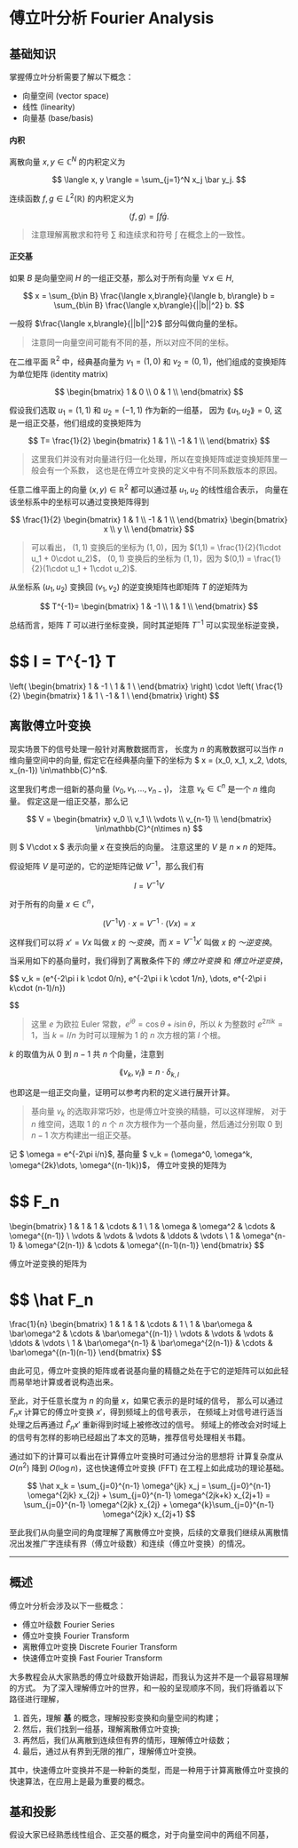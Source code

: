 # 傅立叶分析 Fourier Analysis

## 基础知识

掌握傅立叶分析需要了解以下概念：

* 向量空间 (vector space)
* 线性 (linearity)
* 向量基 (base/basis)

#### 内积

离散向量
$x,y\in \mathbb{C}^N$
的内积定义为

$$
\langle x, y \rangle = \sum_{j=1}^N x_j \bar y_j.
$$

连续函数
$f,g \in L^2(\mathbb{R})$
的内积定义为

$$
\langle f, g \rangle = \int f \bar g.
$$

> 注意理解离散求和符号 $\sum$ 和连续求和符号 $\int$ 在概念上的一致性。

#### 正交基

如果 $B$ 是向量空间 $H$ 的一组正交基，那么对于所有向量 $\forall x \in H$, 

$$
x = \sum_{b\in B} \frac{\langle x,b\rangle}{\langle b, b\rangle} b
= \sum_{b\in B} \frac{\langle x,b\rangle}{||b||^2} b.
$$

一般将 $\frac{\langle x,b\rangle}{||b||^2}$ 部分叫做向量的坐标。

> 注意同一向量空间可能有不同的基，所以对应不同的坐标。

在二维平面 $\mathbb{R}^2$ 中，经典基向量为
$v_1 = (1, 0)$ 和 $v_2=(0,1)$，他们组成的变换矩阵为单位矩阵 (identity matrix)

$$
\begin{bmatrix}
1 & 0 \\
0 & 1 \\
\end{bmatrix}
$$

假设我们选取 $u_1 =(1,1)$ 和 $u_2=(-1,1)$ 作为新的一组基，
因为 $\lang u_1, u_2\rang = 0$, 这是一组正交基，他们组成的变换矩阵为

$$
T=
\frac{1}{2}
\begin{bmatrix}
1 & 1 \\
-1 & 1 \\
\end{bmatrix}
$$

> 这里我们并没有对向量进行归一化处理，所以在变换矩阵或逆变换矩阵里一般会有一个系数，
> 这也是在傅立叶变换的定义中有不同系数版本的原因。

任意二维平面上的向量 $(x,y) \in\mathbb{R}^2$ 都可以通过基 $u_1,u_2$ 的线性组合表示，
向量在该坐标系中的坐标可以通过变换矩阵得到

$$
\frac{1}{2}
\begin{bmatrix}
1 & 1 \\
-1 & 1 \\
\end{bmatrix}
\begin{bmatrix}
x \\
y \\
\end{bmatrix}
$$

> 可以看出， $(1,1)$ 变换后的坐标为 $(1,0)$，因为 $(1,1) = \frac{1}{2}(1\cdot u_1 + 0\cdot u_2)$，
> $(0,1)$ 变换后的坐标为 $(1,1)$，因为 $(0,1) = \frac{1}{2}(1\cdot u_1 + 1\cdot u_2)$.

从坐标系 $(u_1,u_2)$ 变换回 $(v_1,v_2)$ 的逆变换矩阵也即矩阵 $T$ 的逆矩阵为

$$
T^{-1}=
\begin{bmatrix}
1 & -1 \\
1 & 1 \\
\end{bmatrix}
$$

总结而言，矩阵 $T$ 可以进行坐标变换，同时其逆矩阵 $T^{-1}$ 可以实现坐标逆变换，

$$
I = T^{-1} T
=
\left(
\begin{bmatrix}
1 & -1 \\
1 & 1 \\
\end{bmatrix}
\right)
\cdot
\left(
\frac{1}{2}
\begin{bmatrix}
1 & 1 \\
-1 & 1 \\
\end{bmatrix}
\right)
$$

## 离散傅立叶变换

现实场景下的信号处理一般针对离散数据而言，
长度为 $n$ 的离散数据可以当作
 $n$ 维向量空间中的向量,
假定它在经典基向量下的坐标为
$ x = (x_0, x_1, x_2, \dots, x_{n-1}) \in\mathbb{C}^n$.

这里我们考虑一组新的基向量
$(v_0, v_1, \dots, v_{n-1})$，
注意 $v_k\in\mathbb{C}^n$ 是一个 $n$ 维向量。
假定这是一组正交基，那么记

$$
V =
\begin{bmatrix}
v_0 \\
v_1 \\
\vdots \\
v_{n-1} \\
\end{bmatrix}
\in\mathbb{C}^{n\times n}
$$

则 $ V\cdot x $ 表示向量 $x$ 在变换后的向量。
注意这里的 $V$ 是 $n\times n$ 的矩阵。 

假设矩阵 $V$ 是可逆的，它的逆矩阵记做 $V^{-1}$，那么我们有

$$
I = V^{-1} V
$$

对于所有的向量 $x\in\mathbb{C}^n$，

$$
(V^{-1} V)\cdot x = V^{-1}\cdot (Vx) = x
$$

这样我们可以将 $x' = Vx$ 叫做 $x$ 的 *～变换*，而 $x = V^{-1}x'$ 叫做 $x$ 的 *～逆变换*。

当采用如下的基向量时，我们得到了离散条件下的 *傅立叶变换* 和 *傅立叶逆变换*，

$$
v_k = (e^{-2\pi i k \cdot 0/n}, e^{-2\pi i k \cdot 1/n}, \dots, e^{-2\pi i k\cdot (n-1)/n})

$$

> 这里 $e$ 为欧拉 Euler 常数，$e^{i\theta} = \operatorname{cos}\theta + i\operatorname{sin}\theta$，所以
> $k$ 为整数时 $e^{2\pi i k} = 1$，当 $k=l/n$ 为时可以理解为 1 的 $n$ 次方根的第 $l$ 个根。 

$k$ 的取值为从 $0$ 到 $n-1$ 共 $n$ 个向量，注意到

$$
\lang v_k, v_l\rang = n\cdot  \delta_{k,l}
$$

也即这是一组正交向量，证明可以参考内积的定义进行展开计算。

> 基向量 $v_k$ 的选取非常巧妙，也是傅立叶变换的精髓，可以这样理解，
> 对于 $n$ 维空间，选取 1 的 $n$ 个 $n$ 次方根作为一个基向量，然后通过分别取 $0$ 到 $n-1$ 次方构建出一组正交基。

记 $ \omega = e^{-2\pi i/n}$, 
基向量 $ v_k = (\omega^0, \omega^k, \omega^{2k}\dots, \omega^{(n-1)k})$，
傅立叶变换的矩阵为

$$
F_n
=
\begin{bmatrix}
1 & 1 & 1 & \cdots & 1 \\
1 & \omega & \omega^2 & \cdots & \omega^{(n-1)}  \\
\vdots & \vdots & \vdots & \ddots & \vdots \\
1 & \omega^{n-1} & \omega^{2(n-1)} & \cdots & \omega^{(n-1)(n-1)} 
\end{bmatrix}
$$

傅立叶逆变换的矩阵为

$$
\hat F_n
=
\frac{1}{n}
\begin{bmatrix}
1 & 1 & 1 & \cdots & 1 \\
1 & \bar\omega & \bar\omega^2 & \cdots & \bar\omega^{(n-1)}  \\
\vdots & \vdots & \vdots & \ddots & \vdots \\
1 & \bar\omega^{n-1} & \bar\omega^{2(n-1)} & \cdots & \bar\omega^{(n-1)(n-1)} 
\end{bmatrix}
$$

由此可见，傅立叶变换的矩阵或者说基向量的精髓之处在于它的逆矩阵可以如此轻而易举地计算或者说构造出来。

至此，对于任意长度为 $n$ 的向量 $x$，如果它表示的是时域的信号，
那么可以通过 $F_n x$ 计算它的傅立叶变换 $x'$，得到频域上的信号表示，
在频域上对信号进行适当处理之后再通过 $\hat F_n x'$ 重新得到时域上被修改过的信号。
频域上的修改会对时域上的信号有怎样的影响已经超出了本文的范畴，推荐信号处理相关书籍。

通过如下的计算可以看出在计算傅立叶变换时可通过分治的思想将
计算复杂度从 $O(n^2)$ 降到 $O(\operatorname{log} n)$，这也快速傅立叶变换 (FFT) 在工程上如此成功的理论基础。

$$
\hat x_k = \sum_{j=0}^{n-1} \omega^{jk} x_j =  
\sum_{j=0}^{n-1} \omega^{2jk} x_{2j} + \sum_{j=0}^{n-1} \omega^{2jk+k} x_{2j+1} 
= \sum_{j=0}^{n-1} \omega^{2jk} x_{2j} + \omega^{k}\sum_{j=0}^{n-1} \omega^{2jk} x_{2j+1} 
$$

至此我们从向量空间的角度理解了离散傅立叶变换，后续的文章我们继续从离散情况出发推广字连续有界（傅立叶级数）和连续（傅立叶变换）的情况。

---

## 概述

傅立叶分析会涉及以下一些概念：

* 傅立叶级数 Fourier Series
* 傅立叶变换 Fourier Transform
* 离散傅立叶变换 Discrete Fourier Transform
* 快速傅立叶变换 Fast Fourier Transform

大多教程会从大家熟悉的傅立叶级数开始讲起，而我认为这并不是一个最容易理解的方式。
为了深入理解傅立叶的世界，和一般的呈现顺序不同，我们将循着以下路径进行理解，

1. 首先，理解 **基** 的概念，理解投影变换和向量空间的构建；
2. 然后，我们找到一组基，理解离散傅立叶变换;
3. 再然后，我们从离散到连续但有界的情形，理解傅立叶级数；
4. 最后，通过从有界到无限的推广，理解傅立叶变换。

其中，快速傅立叶变换并不是一种新的类型，而是一种用于计算离散傅立叶变换的快速算法，在应用上是最为重要的概念。

## 基和投影

<!--
基 Base 的概念大家不会陌生，二维平面中的 x 和 y 轴对应的便是一组正交基，一般地，

* 向量空间中的基并不唯一；
* 一组基可以通过线性组合出向量空间中所有的元素；
* 向量空间中的所有向量都可以通过一组基的线性组合表示，该表示唯一；

> 任意基向量内积均为 0 的基称为正交基 (orthogonal base)，范数为 1 称为

如二维平面中的直角坐标基，空间 (space) 中的所有元素都可以用基的线性组合表示；
-->

假设大家已经熟悉线性组合、正交基的概念，对于向量空间中的两组不同基，
